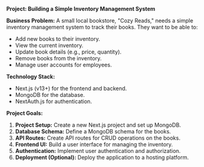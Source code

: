**Project: Building a Simple Inventory Management System**

**Business Problem:** A small local bookstore, "Cozy Reads," needs a simple inventory management system to track their books. They want to be able to:

* Add new books to their inventory.
* View the current inventory.
* Update book details (e.g., price, quantity).
* Remove books from the inventory.
* Manage user accounts for employees.

**Technology Stack:**

* Next.js (v13+) for the frontend and backend.
* MongoDB for the database.
* NextAuth.js for authentication.

**Project Goals:**

1.  **Project Setup:** Create a new Next.js project and set up MongoDB.
2.  **Database Schema:** Define a MongoDB schema for the books.
3.  **API Routes:** Create API routes for CRUD operations on the books.
4.  **Frontend UI:** Build a user interface for managing the inventory.
5.  **Authentication:** Implement user authentication and authorization.
6.  **Deployment (Optional):** Deploy the application to a hosting platform.